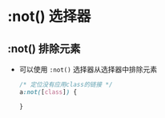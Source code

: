 # :not() 选择器

## :not() 排除元素

+ 可以使用 `:not()` 选择器从选择器中排除元素

  ```css
  /* 定位没有应用class的链接 */
  a:not([class]) {

  }
  ```
